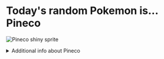 # Today's random Pokemon is... Pineco

![Pineco shiny sprite](https://raw.githubusercontent.com/PokeAPI/sprites/master/sprites/pokemon/shiny/204.png)

<details>
<summary>Additional info about Pineco</summary>

| srpite type | image |
|------|------|
| back_default | ![Pineco back_default sprite](https://raw.githubusercontent.com/PokeAPI/sprites/master/sprites/pokemon/back/204.png) |
| back_shiny | ![Pineco back_shiny sprite](https://raw.githubusercontent.com/PokeAPI/sprites/master/sprites/pokemon/back/shiny/204.png) |
| front_default | ![Pineco front_default sprite](https://raw.githubusercontent.com/PokeAPI/sprites/master/sprites/pokemon/204.png) | </details>